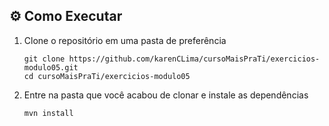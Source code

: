 ## ⚙️ Como Executar
1. Clone o repositório em uma pasta de preferência
   ```
   git clone https://github.com/karenCLima/cursoMaisPraTi/exercicios-modulo05.git
   cd cursoMaisPraTi/exercicios-modulo05
   ```
2. Entre na pasta que você acabou de clonar e instale as dependências
   ```
   mvn install
   ```   
